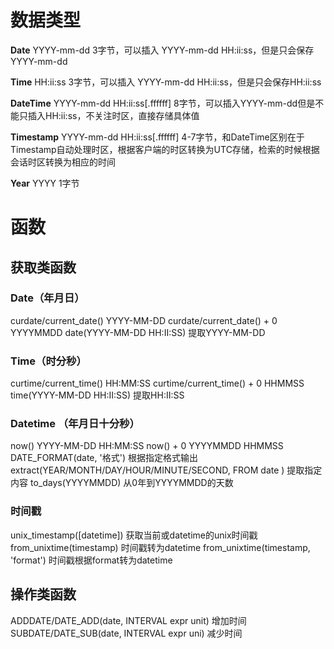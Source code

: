 # 数据类型
**Date** YYYY-mm-dd
3字节，可以插入 YYYY-mm-dd HH:ii:ss，但是只会保存YYYY-mm-dd 

**Time** HH:ii:ss
3字节，可以插入 YYYY-mm-dd HH:ii:ss，但是只会保存HH:ii:ss

**DateTime** YYYY-mm-dd HH:ii:ss[.ffffff]
8字节，可以插入YYYY-mm-dd但是不能只插入HH:ii:ss，不关注时区，直接存储具体值

**Timestamp** YYYY-mm-dd HH:ii:ss[.ffffff]
4-7字节，和DateTime区别在于Timestamp自动处理时区，根据客户端的时区转换为UTC存储，检索的时候根据会话时区转换为相应的时间

**Year** YYYY
1字节

# 函数
## 获取类函数

### Date（年月日）
curdate/current_date() YYYY-MM-DD
curdate/current_date() + 0 YYYYMMDD
date(YYYY-MM-DD HH:II:SS) 提取YYYY-MM-DD

### Time（时分秒）
curtime/current_time() HH:MM:SS
curtime/current_time() + 0 HHMMSS
time(YYYY-MM-DD HH:II:SS) 提取HH:II:SS

### Datetime （年月日十分秒）
now() YYYY-MM-DD HH:MM:SS
now() + 0 YYYYMMDD HHMMSS
DATE_FORMAT(date, '格式') 根据指定格式输出
extract(YEAR/MONTH/DAY/HOUR/MINUTE/SECOND, FROM date ) 提取指定内容
to_days(YYYYMMDD) 从0年到YYYYMMDD的天数

### 时间戳
unix_timestamp([datetime]) 获取当前或datetime的unix时间戳
from_unixtime(timestamp) 时间戳转为datetime
from_unixtime(timestamp, 'format') 时间戳根据format转为datetime

## 操作类函数
ADDDATE/DATE_ADD(date, INTERVAL expr unit) 增加时间
SUBDATE/DATE_SUB(date, INTERVAL expr uni) 减少时间

